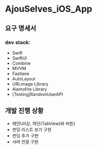 # AjouSelves_iOS_App

## 요구 명세서

### dev stack:
- Swift
- SwiftUI
- Combine
- MVVM
- Fastlane
- AutoLayout
- URLimage Library
- Alamofire Library
- [Testing]RandomUserAPI

## 개발 진행 상황
- 메인UI(상, 하단(TabView)바 버튼)
- 펀딩 리스트 보기 구현
- 펀딩 추가 구현
- 서버 연결 구현
